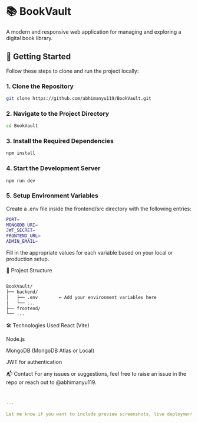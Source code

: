 # 📚 BookVault

A modern and responsive web application for managing and exploring a digital book library.

## 🚀 Getting Started

Follow these steps to clone and run the project locally:

### 1. Clone the Repository

```bash
git clone https://github.com/abhimanyu119/BookVault.git
```
### 2. Navigate to the Project Directory
```bash
cd BookVault
```
### 3. Install the Required Dependencies
```bash
npm install
```
### 4. Start the Development Server
```bash
npm run dev
```
### 5. Setup Environment Variables
Create a .env file inside the frontend/src directory with the following entries:
```bash
PORT=
MONGODB_URI=
JWT_SECRET=
FRONTEND_URL=
ADMIN_EMAIL=
```
Fill in the appropriate values for each variable based on your local or production setup.

📂 Project Structure
```bash

BookVault/
├── backend/
│   ├── .env        ← Add your environment variables here
│   └── ...
├── frontend/
└── ...
```
🛠️ Technologies Used
React (Vite)

Node.js

MongoDB (MongoDB Atlas or Local)

JWT for authentication

📬 Contact
For any issues or suggestions, feel free to raise an issue in the repo or reach out to @abhimanyu119.

```yaml


---

Let me know if you want to include preview screenshots, live deployment links, or usage examples!
```







